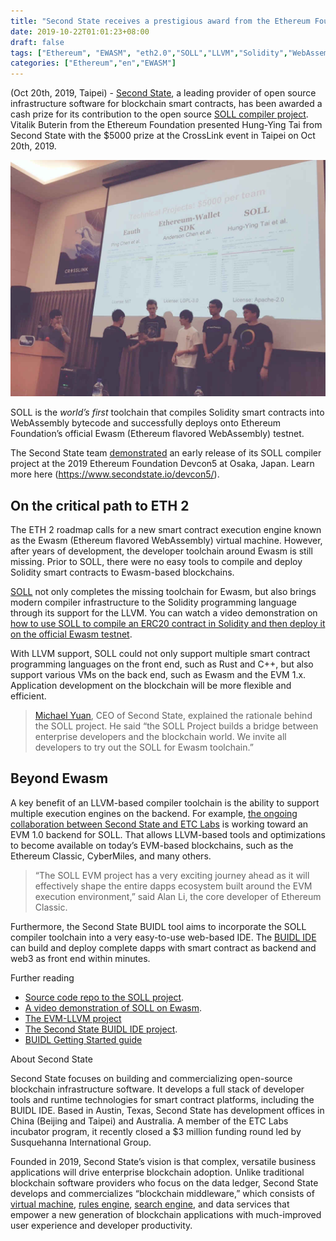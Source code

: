 ```yaml
---
title: "Second State receives a prestigious award from the Ethereum Foundation for the SOLL compiler"
date: 2019-10-22T01:01:23+08:00
draft: false
tags: ["Ethereum", "EWASM", "eth2.0","SOLL","LLVM","Solidity","WebAssembly"]
categories: ["Ethereum","en","EWASM"]
---
```


(Oct 20th, 2019, Taipei) - [Second State](https://www.secondstate.io/), a leading provider of open source infrastructure software for blockchain smart contracts, has been awarded a cash prize for its contribution to the open source [SOLL compiler project](https://github.com/second-state/soll). Vitalik Buterin from the Ethereum Foundation presented Hung-Ying Tai from Second State with the $5000 prize at the CrossLink event in Taipei on Oct 20th, 2019. 

![SOLL project](/images/20191022-soll-project-01.jpg)

SOLL is the *world’s first*  toolchain that compiles Solidity smart contracts into WebAssembly bytecode and successfully deploys onto Ethereum Foundation’s official Ewasm (Ethereum flavored WebAssembly) testnet.

The Second State team [demonstrated](https://www.youtube.com/watch?v=X-A6sP_HTy0) an early release of its SOLL compiler project at the 2019 Ethereum Foundation Devcon5 at Osaka, Japan. Learn more here (https://www.secondstate.io/devcon5/).

## On the critical path to ETH 2

The ETH 2 roadmap calls for a new smart contract execution engine known as the Ewasm (Ethereum flavored WebAssembly) virtual machine. However, after years of development, the developer toolchain around Ewasm is still missing. Prior to SOLL, there were no easy tools to compile and deploy Solidity smart contracts to Ewasm-based blockchains.

[SOLL](https://github.com/second-state/soll) not only completes the missing toolchain for Ewasm, but also brings modern compiler infrastructure to the Solidity programming language through its support for the LLVM. You can watch a video demonstration on [how to use SOLL to compile an ERC20 contract in Solidity and then deploy it on the official Ewasm testnet](https://www.youtube.com/watch?v=X-A6sP_HTy0). 

With LLVM support, SOLL could not only support multiple  smart contract programming languages on the front end, such as Rust and C++, but also support various VMs on the back end, such as Ewasm and the EVM 1.x. Application development on the blockchain will be more flexible and efficient.

>[Michael Yuan](http://www.michaelyuan.com/), CEO of Second State, explained the rationale behind the SOLL project. He said “the SOLL Project builds a bridge between enterprise developers and the blockchain world. We invite all developers to try out the SOLL for Ewasm toolchain.”

## Beyond Ewasm

A key benefit of an LLVM-based compiler toolchain is the ability to support multiple execution engines on the backend. For example, [the ongoing collaboration between Second State and ETC Labs](https://blog.secondstate.io/post/20190901-etc-partners-with-secondstate/) is working toward an EVM 1.0 backend for SOLL. That allows LLVM-based tools and optimizations to become available on today’s EVM-based blockchains, such as the Ethereum Classic, CyberMiles, and many others. 

>“The SOLL EVM project has a very exciting journey ahead as it will effectively shape the entire dapps ecosystem built around the EVM execution environment,” said Alan Li, the core developer of Ethereum Classic.

Furthermore, the Second State BUIDL tool aims to incorporate the SOLL compiler toolchain into a very easy-to-use web-based IDE. The [BUIDL IDE](https://docs.secondstate.io/buidl-developer-tool/getting-started) can build and deploy complete dapps with smart contract as backend and web3 as front end within minutes.

Further reading

* [Source code repo to the SOLL project](https://github.com/second-state/soll). 
* [A video demonstration of SOLL on Ewasm](https://www.youtube.com/watch?v=X-A6sP_HTy0). 
* [The EVM-LLVM project](https://github.com/etclabscore/evm_llvm)
* [The Second State BUIDL IDE project](https://github.com/second-state/buidl).
* [BUIDL Getting Started guide](https://docs.secondstate.io/buidl-developer-tool/getting-started)

About Second State

Second State focuses on building and commercializing open-source blockchain infrastructure software. It develops a full stack of developer tools and runtime technologies for smart contract platforms, including the BUIDL IDE. Based in Austin, Texas, Second State has development offices in China (Beijing and Taipei) and Australia. A member of the ETC Labs incubator program, it recently closed a $3 million funding round led by Susquehanna International Group.

Founded in 2019, Second State’s vision is that complex, versatile business applications will drive enterprise blockchain adoption. Unlike traditional blockchain software providers who focus on the data ledger, Second State develops and commercializes “blockchain middleware,” which consists of [virtual machine](https://github.com/second-state/lityvm), [rules engine](https://www.litylang.org/business_rules/), [search engine](https://github.com/second-state/smart-contract-search-engine), and data services that empower a new generation of blockchain applications with much-improved user experience and developer productivity.
